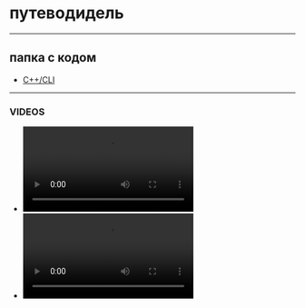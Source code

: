 # путеводидель

---

## папка с кодом 

- [С++/CLI](./GenV2)

---

### VIDEOS

- ![ФОН](./Videos/фон%20для%20генератора.mp4)
- ![В_Загрузку](./Videos/в_загрузку_генератора_деградатора.mp4)